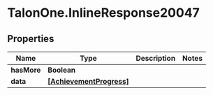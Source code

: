 # TalonOne.InlineResponse20047

## Properties

Name | Type | Description | Notes
------------ | ------------- | ------------- | -------------
**hasMore** | **Boolean** |  | 
**data** | [**[AchievementProgress]**](AchievementProgress.md) |  | 



